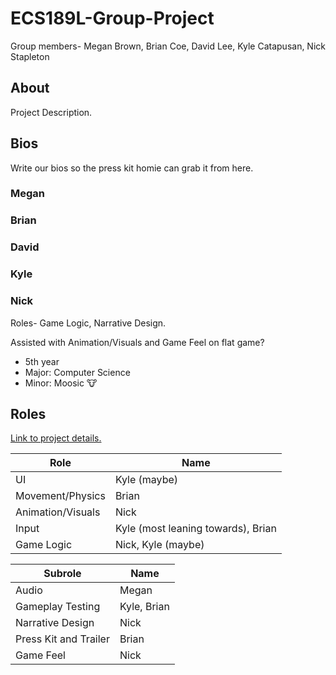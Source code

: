 # ECS189L-Group-Project
Group members- Megan Brown, Brian Coe, David Lee, Kyle Catapusan, Nick Stapleton

## About ##
Project Description.

## Bios ##
Write our bios so the press kit homie can grab it from here. 

### Megan ###

### Brian ###

### David ###

### Kyle ###

### Nick ###
Roles- Game Logic, Narrative Design.

Assisted with Animation/Visuals and Game Feel on flat game?

* 5th year
* Major: Computer Science
* Minor: Moosic 🐮

## Roles ##
[Link to project details.](https://github.com/dr-jam/ECS189L/blob/master/GameProject.md)

| Role | Name |
| ---- | ---- |
| UI |Kyle (maybe) |
| Movement/Physics | Brian |
| Animation/Visuals | Nick |
| Input |Kyle (most leaning towards), Brian |
| Game Logic | Nick, Kyle (maybe) |

| Subrole | Name | 
| ------- | ---- |
| Audio | Megan |
| Gameplay Testing |Kyle, Brian | 
| Narrative Design | Nick |
| Press Kit and Trailer | Brian | 
| Game Feel | Nick |
